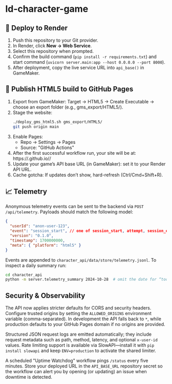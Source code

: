 # ld-character-game

## 🚀 Deploy to Render
1. Push this repository to your Git provider.
2. In Render, click **New → Web Service**.
3. Select this repository when prompted.
4. Confirm the build command (`pip install -r requirements.txt`) and start command (`uvicorn server.main:app --host 0.0.0.0 --port 8000`).
5. After deployment, copy the live service URL into `api_base()` in GameMaker.

## 🚀 Publish HTML5 build to GitHub Pages
1. Export from GameMaker: Target → HTML5 → Create Executable → choose an export folder (e.g., gms_export/HTML5/).
2. Stage the website:
   ```bash
   ./deploy_gms_html5.sh gms_export/HTML5/
   git push origin main
   ```
3. Enable Pages:
   - Repo → Settings → Pages
   - Source: "GitHub Actions"
4. After the first successful workflow run, your site will be at: https://<your-username>.github.io/<repo-name>/
5. Update your game’s API base URL (in GameMaker): set it to your Render API URL.
6. Cache gotcha: If updates don’t show, hard-refresh (Ctrl/Cmd+Shift+R).

## 📈 Telemetry

Anonymous telemetry events can be sent to the backend via `POST /api/telemetry`.
Payloads should match the following model:

```json
{
  "userId": "anon-user-123",
  "event": "session_start", // one of session_start, attempt, session_end, skip, heartbeat
  "version": "0.1.0",
  "timestamp": 1700000000,
  "meta": { "platform": "html5" }
}
```

Events are appended to `character_api/data/store/telemetry.jsonl`. To inspect a daily
summary run:

```bash
cd character_api
python -m server.telemetry_summary 2024-10-28  # omit the date for “today”
```

## Security & Observability
The API now applies stricter defaults for CORS and security headers. Configure trusted origins by setting the `ALLOWED_ORIGINS` environment variable (comma-separated). In development the API falls back to `*`, while production defaults to your GitHub Pages domain if no origins are provided.

Structured JSON request logs are emitted automatically; they include request metadata such as path, method, latency, and optional `x-user-id` values. Rate limiting support is available via SlowAPI—install it with `pip install slowapi` and keep `ENV=production` to activate the shared limiter.

A scheduled "Uptime Watchdog" workflow pings `/status` every five minutes. Store your deployed URL in the `API_BASE_URL` repository secret so the workflow can alert you by opening (or updating) an issue when downtime is detected.
